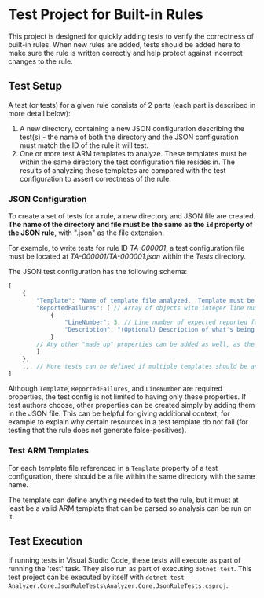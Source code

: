 # Test Project for Built-in Rules
This project is designed for quickly adding tests to verify the correctness of built-in rules.  When new rules are added, tests should be added here to make sure the rule is written correctly and help protect against incorrect changes to the rule.

## Test Setup
A test (or tests) for a given rule consists of 2 parts (each part is described in more detail below):
1. A new directory, containing a new JSON configuration describing the test(s) - the name of both the directory and the JSON configuration must match the ID of the rule it will test.
2. One or more test ARM templates to analyze.  These templates must be within the same directory the test configuration file resides in.  The results of analyzing these templates are compared with the test configuration to assert correctness of the rule.

### JSON Configuration
To create a set of tests for a rule, a new directory and JSON file are created.  **The name of the directory and file must be the same as the `id` property of the JSON rule**, with ".json" as the file extension.

For example, to write tests for rule ID *TA-000001*, a test configuration file must be located at *TA-000001/TA-000001.json* within the *Tests* directory.

The JSON test configuration has the following schema:
``` js
[
    {
        "Template": "Name of template file analyzed.  Template must be within the same directory as the test configuration file.",
        "ReportedFailures": [ // Array of objects with integer line numbers - each are a line number expected to be reported in the failure.
            {
                "LineNumber": 3, // Line number of expected reported failure
                "Description": "(Optional) Description of what's being tested for this expected failure."
            }
        // Any other "made up" properties can be added as well, as the test author deems appropriate; for example, providing context on why some resources are expected to pass analysis.
        ]
    },
    ... // More tests can be defined if multiple templates should be analyzed - one test block for each template
]
```

Although `Template`, `ReportedFailures`, and `LineNumber` are required properties, the test config is not limited to having only these properties.  If test authors choose, other properties can be created simply by adding them in the JSON file.  This can be helpful for giving additional context, for example to explain why certain resources in a test template do not fail (for testing that the rule does not generate false-positives).

### Test ARM Templates
For each template file referenced in a `Template` property of a test configuration, there should be a file within the same directory with the same name.

The template can define anything needed to test the rule, but it must at least be a valid ARM template that can be parsed so analysis can be run on it.

## Test Execution
If running tests in Visual Studio Code, these tests will execute as part of running the 'test' task.  They also run as part of executing `dotnet test`.  This test project can be executed by itself with `dotnet test Analyzer.Core.JsonRuleTests\Analyzer.Core.JsonRuleTests.csproj`.
